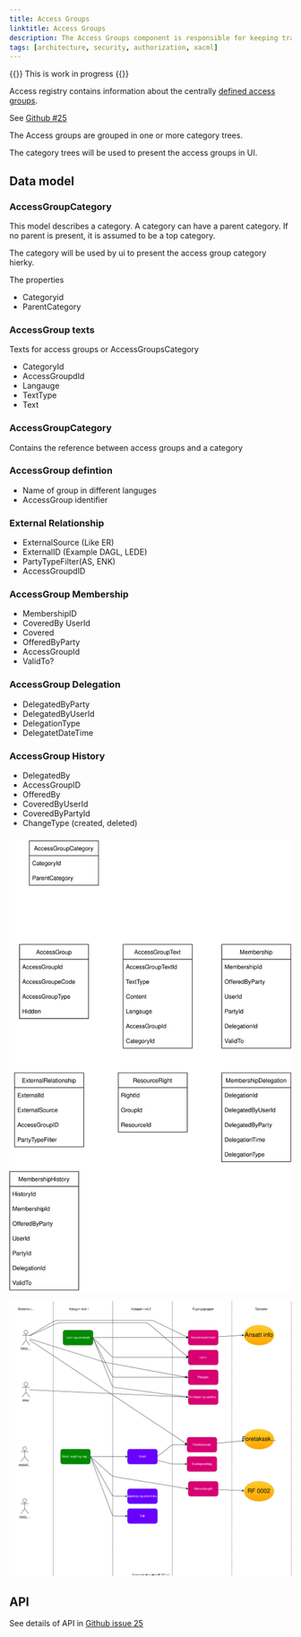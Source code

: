 ```yaml
---
title: Access Groups
linktitle: Access Groups
description: The Access Groups component is responsible for keeping track of membership of different Access Groups defined in Altinn. 
tags: [architecture, security, authorization, xacml]
---
```


{{<notice warning>}}
This is work in progress
{{</notice>}}

Access registry contains information about the centrally  [defined access groups](https://github.com/altinn/docs/blob/master/content/utviklingsguider/styring-av-tilgang/for-tjenesteeier/forslag-tilgangsgrupper.md). 

See [Github #25](https://github.com/Altinn/altinn-authorization/issues/25)

The Access groups are grouped in one or more category trees. 

The category trees will be used to present the access groups in UI.

## Data model

### AccessGroupCategory

This model describes a category. A category can have a parent category. If no parent is present, it is assumed to be a top category.

The category will be used by ui to present the access group category hierky.

The properties
- Categoryid
- ParentCategory

### AccessGroup texts

Texts for access groups or AccessGroupsCategory

- CategoryId
- AccessGroupdId
- Langauge
- TextType
- Text

### AccessGroupCategory

Contains the reference between access groups and a category

### AccessGroup defintion

- Name of group in different languges
- AccessGroup identifier

### External Relationship

- ExternalSource (Like ER) 
- ExternalID (Example DAGL, LEDE)
- PartyTypeFilter(AS, ENK)
- AccessGroupdID 

### AccessGroup Membership

- MembershipID
- CoveredBy UserId
- Covered
- OfferedByParty
- AccessGroupId
- ValidTo?

### AccessGroup Delegation

- DelegatedByParty
- DelegatedByUserId
- DelegationType
- DelegatetDateTime

### AccessGroup History

- DelegatedBy
- AccessGroupID
- OfferedBy
- CoveredByUserId
- CoveredByPartyId
- ChangeType (created, deleted)

### 

![Hierar](dbmodel.drawio.svg "Db model")


![Hierar](hierchy.drawio.svg "Db model")


## API

See details of API in [Github issue 25](https://github.com/Altinn/altinn-authorization/issues/25)


